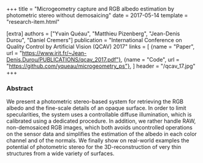 +++
title = "Microgeometry capture and RGB albedo estimation by photometric stereo without demosaicing"
date = 2017-05-14
template = "research-item.html"

[extra]
authors = ["Yvain Quéau", "Matthieu Pizenberg", "Jean-Denis Durou", "Daniel Cremers"]
publication = "International Conference on Quality Control by Artificial Vision (QCAV) 2017"
links = [
    {name = "Paper", url = "https://www.irit.fr/~Jean-Denis.Durou/PUBLICATIONS/qcav_2017.pdf"},
    {name = "Code", url = "https://github.com/yqueau/microgeometry_ps"},
]
header = "/qcav_17.jpg"
+++

### Abstract

We present a photometric stereo-based system for retrieving the RGB albedo and the fine-scale details of an opaque surface. In order to limit specularities, the system uses a controllable diffuse illumination, which is calibrated using a dedicated procedure. In addition, we rather handle RAW, non-demosaiced RGB images, which both avoids uncontrolled operations on the sensor data and simplifies the estimation of the albedo in each color channel and of the normals. We finally show on real-world examples the potential of photometric stereo for the 3D-reconstruction of very thin structures from a wide variety of surfaces.
